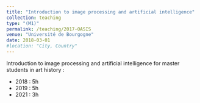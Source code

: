 ```yaml
---
title: "Introduction to image processing and artificial intelligence"
collection: teaching
type: "(M1)"
permalink: /teaching/2017-OASIS
venue: "Université de Bourgogne"
date: 2018-03-01
#location: "City, Country"
---
```


Introduction to image processing and artificial intelligence for master students in art history :
* 2018 : 5h
* 2019 : 5h
* 2021 : 3h
